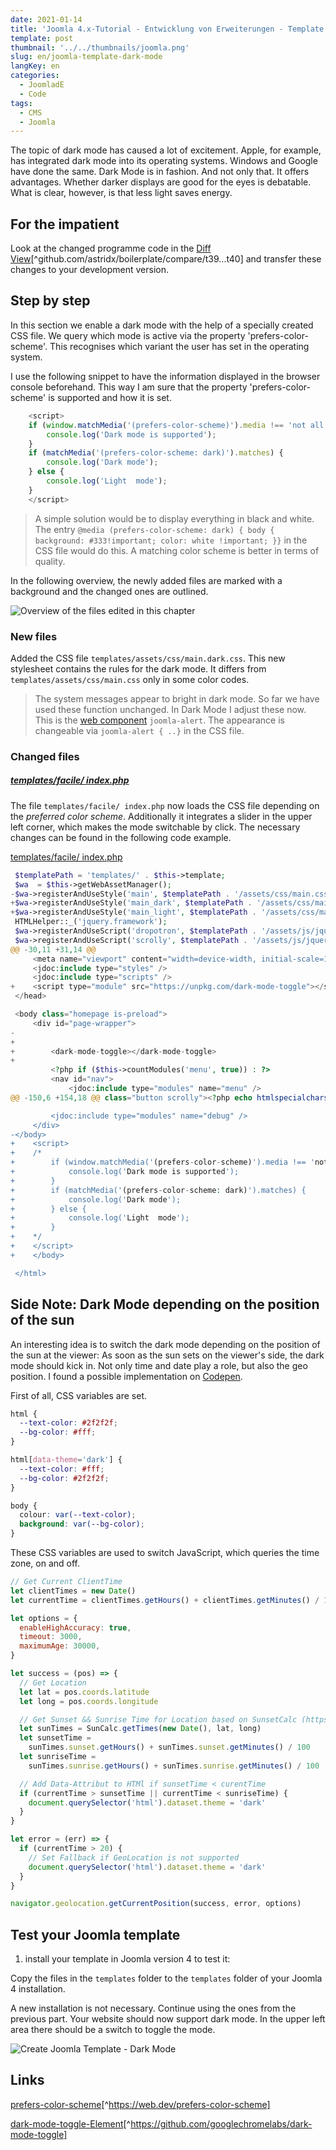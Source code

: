 ```yaml
---
date: 2021-01-14
title: 'Joomla 4.x-Tutorial - Entwicklung von Erweiterungen - Template - Dark Mode'
template: post
thumbnail: '../../thumbnails/joomla.png'
slug: en/joomla-template-dark-mode
langKey: en
categories:
  - JoomladE
  - Code
tags:
  - CMS
  - Joomla
---
```


The topic of dark mode has caused a lot of excitement. Apple, for example, has integrated dark mode into its operating systems. Windows and Google have done the same. Dark Mode is in fashion. And not only that. It offers advantages. Whether darker displays are good for the eyes is debatable. What is clear, however, is that less light saves energy.

## For the impatient

Look at the changed programme code in the [Diff View](https://github.com/astridx/boilerplate/compare/t39...t40)[^github.com/astridx/boilerplate/compare/t39...t40] and transfer these changes to your development version.

## Step by step

In this section we enable a dark mode with the help of a specially created CSS file. We query which mode is active via the property 'prefers-color-scheme'. This recognises which variant the user has set in the operating system.

I use the following snippet to have the information displayed in the browser console beforehand. This way I am sure that the property 'prefers-color-scheme' is supported and how it is set.

```js
    <script>
    if (window.matchMedia('(prefers-color-scheme)').media !== 'not all') {
        console.log('Dark mode is supported');
    }
    if (matchMedia('(prefers-color-scheme: dark)').matches) {
        console.log('Dark mode');
    } else {
        console.log('Light  mode');
    }
    </script>
```

> A simple solution would be to display everything in black and white. The entry `@media (prefers-color-scheme: dark) { body { background: #333!important; color: white !important; }}` in the CSS file would do this. A matching color scheme is better in terms of quality.

In the following overview, the newly added files are marked with a background and the changed ones are outlined.

![Overview of the files edited in this chapter](/images/tree40.png)

### New files

Added the CSS file `templates/assets/css/main.dark.css`. This new stylesheet contains the rules for the dark mode. It differs from `templates/assets/css/main.css` only in some color codes.

> The system messages appear to bright in dark mode. So far we have used these function unchanged. In Dark Mode I adjust these now. This is the [web component](https://developer.mozilla.org/en/docs/Web/Web_Components) `joomla-alert`. The appearance is changeable via `joomla-alert { ..}` in the CSS file.

### Changed files

##### [templates/facile/ index.php](https://github.com/astridx/boilerplate/blob/661edd39e639f8b76fa73f7d00054fcff61f5351/src/templates/facile/index.php)

The file `templates/facile/ index.php` now loads the CSS file depending on the _preferred color scheme_. Additionally it integrates a slider in the upper left corner, which makes the mode switchable by click. The necessary changes can be found in the following code example.

[templates/facile/ index.php](https://github.com/astridx/boilerplate/blob/661edd39e639f8b76fa73f7d00054fcff61f5351/src/templates/facile/index.php)

```php {diff}
 $templatePath = 'templates/' . $this->template;
 $wa  = $this->getWebAssetManager();
-$wa->registerAndUseStyle('main', $templatePath . '/assets/css/main.css');
+$wa->registerAndUseStyle('main_dark', $templatePath . '/assets/css/main.dark.css', [], ['media' => '(prefers-color-scheme: dark)']);
+$wa->registerAndUseStyle('main_light', $templatePath . '/assets/css/main.css', [], ['media' => '(prefers-color-scheme: no-preference), (prefers-color-scheme: light)']);
 HTMLHelper::_('jquery.framework');
 $wa->registerAndUseScript('dropotron', $templatePath . '/assets/js/jquery.dropotron.min.js', [], ['defer' => true], []);
 $wa->registerAndUseScript('scrolly', $templatePath . '/assets/js/jquery.scrolly.min.js', [], ['defer' => true], []);
@@ -30,11 +31,14 @@
     <meta name="viewport" content="width=device-width, initial-scale=1.0">
     <jdoc:include type="styles" />
     <jdoc:include type="scripts" />
+    <script type="module" src="https://unpkg.com/dark-mode-toggle"></script>
 </head>

 <body class="homepage is-preload">
     <div id="page-wrapper">
-
+
+        <dark-mode-toggle></dark-mode-toggle>
+
         <?php if ($this->countModules('menu', true)) : ?>
         <nav id="nav">
             <jdoc:include type="modules" name="menu" />
@@ -150,6 +154,18 @@ class="button scrolly"><?php echo htmlspecialchars($this->params->get('bannerBut

         <jdoc:include type="modules" name="debug" />
     </div>
-</body>
+    <script>
+    /*
+        if (window.matchMedia('(prefers-color-scheme)').media !== 'not all') {
+            console.log('Dark mode is supported');
+        }
+        if (matchMedia('(prefers-color-scheme: dark)').matches) {
+            console.log('Dark mode');
+        } else {
+            console.log('Light  mode');
+        }
+    */
+    </script>
+    </body>

 </html>
```

## Side Note: Dark Mode depending on the position of the sun

An interesting idea is to switch the dark mode depending on the position of the sun at the viewer: As soon as the sun sets on the viewer's side, the dark mode should kick in. Not only time and date play a role, but also the geo position. I found a possible implementation on [Codepen](https://codepen.io/ljardin/pen/jOyzwbN).

First of all, CSS variables are set.

```css
html {
  --text-color: #2f2f2f;
  --bg-color: #fff;
}

html[data-theme='dark'] {
  --text-color: #fff;
  --bg-color: #2f2f2f;
}

body {
  colour: var(--text-color);
  background: var(--bg-color);
}
```

These CSS variables are used to switch JavaScript, which queries the time zone, on and off.

```js
// Get Current ClientTime
let clientTimes = new Date()
let currentTime = clientTimes.getHours() + clientTimes.getMinutes() / 100

let options = {
  enableHighAccuracy: true,
  timeout: 3000,
  maximumAge: 30000,
}

let success = (pos) => {
  // Get Location
  let lat = pos.coords.latitude
  let long = pos.coords.longitude

  // Get Sunset && Sunrise Time for Location based on SunsetCalc (https://github.com/mourner/suncalc)
  let sunTimes = SunCalc.getTimes(new Date(), lat, long)
  let sunsetTime =
    sunTimes.sunset.getHours() + sunTimes.sunset.getMinutes() / 100
  let sunriseTime =
    sunTimes.sunrise.getHours() + sunTimes.sunrise.getMinutes() / 100

  // Add Data-Attribut to HTMl if sunsetTime < curentTime
  if (currentTime > sunsetTime || currentTime < sunriseTime) {
    document.querySelector('html').dataset.theme = 'dark'
  }
}

let error = (err) => {
  if (currentTime > 20) {
    // Set Fallback if GeoLocation is not supported
    document.querySelector('html').dataset.theme = 'dark'
  }
}

navigator.geolocation.getCurrentPosition(success, error, options)
```

## Test your Joomla template

1. install your template in Joomla version 4 to test it:

Copy the files in the `templates` folder to the `templates` folder of your Joomla 4 installation.

A new installation is not necessary. Continue using the ones from the previous part. Your website should now support dark mode. In the upper left area there should be a switch to toggle the mode.

![Create Joomla Template - Dark Mode](/images/j4x45x1.png)

## Links

[prefers-color-scheme](https://web.dev/prefers-color-scheme/)[^https://web.dev/prefers-color-scheme]

[dark-mode-toggle-Element](https://github.com/GoogleChromeLabs/dark-mode-toggle)[^https://github.com/googlechromelabs/dark-mode-toggle]
